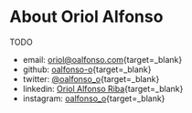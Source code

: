 # About Oriol Alfonso

TODO

- email: [oriol@oalfonso.com](mailto:oriol@oalfonso.com){target=_blank}
- github: [oalfonso-o](https://github.com/oalfonso-o){target=_blank}
- twitter: [@oalfonso_o](https://twitter.com/oalfonso_o){target=_blank}
- linkedin: [Oriol Alfonso Riba](https://www.linkedin.com/in/oriol-alfonso-riba-a198439b/){target=_blank}
- instagram: [oalfonso_o](https://www.instagram.com/oalfonso_o/){target=_blank}